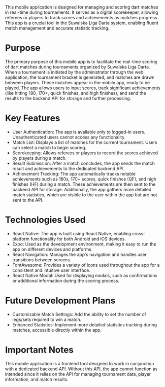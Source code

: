 This mobile application is designed for managing and scoring dart matches in real-time during tournaments. It serves as a digital scorekeeper, allowing referees or players to track 
scores and achievements as matches progress. This app is a crucial tool in the Suwalska Liga Darta system, enabling fluent match management and accurate statistic tracking.

# Purpose
The primary purpose of this mobile app is to facilitate the real-time scoring of dart matches during tournaments organized by Suwalska Liga Darta. 
When a tournament is initiated by the administrator through the web application, the tournament bracket is generated, and matches are drawn between players. 
These matches appear in the mobile app, ready to be played. The app allows users to input scores, track significant achievements (like hitting 180, 170+, quick finishes, and high finishes), 
and send the results to the backend API for storage and further processing.

# Key Features
- User Authentication: The app is available only to logged-in users. Unauthenticated users cannot access any functionality.
- Match List: Displays a list of matches for the current tournament. Users can select a match to begin scoring.
- Scorekeeping: Allows referees or players to record the scores achieved by players during a match.
- Result Submission: After a match concludes, the app sends the match result and achievements to the dedicated backend API.
- Achievement Tracking: The app automatically tracks notable achievements such as 180s, 170+ scores, quick finishes (QF), and high finishes (HF) during a match.
  These achievements are then sent to the backend API for storage.
  Additionally, the app gathers more detailed match statistics, which are visible to the user within the app but are not sent to the API.
  
# Technologies Used
- React Native: The app is built using React Native, enabling cross-platform functionality for both Android and iOS devices.
- Expo: Used as the development environment, making it easy to run the app on different devices and platforms.
- React Navigation: Manages the app's navigation and handles user transitions between screens.
- FontAwesome: Provides a variety of icons used throughout the app for a consistent and intuitive user interface.
- React Native Modal: Used for displaying modals, such as confirmations or additional information during the scoring process.

# Future Development Plans
- Customizable Match Settings: Add the ability to set the number of legs/sets required to win a match.
- Enhanced Statistics: Implement more detailed statistics tracking during matches, accessible directly within the app.
  
# Important Notes
This mobile application is a frontend tool designed to work in conjunction with a dedicated backend API. Without this API, 
the app cannot function as intended since it relies on the API for managing tournament data, player information, and match results.
